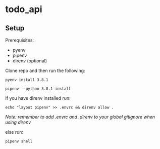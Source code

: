 # todo_api

## Setup

Prerequisites:

- pyenv
- pipenv
- direnv (optional)

Clone repo and then run the following:

`pyenv install 3.8.1`

`pipenv --python 3.8.1 install`

If you have direnv installed run:

`echo "layout pipenv" >> .envrc && direnv allow .`

*Note: remember to add .envrc and .direnv to your global gitignore when using direnv*

else run:

`pipenv shell`

